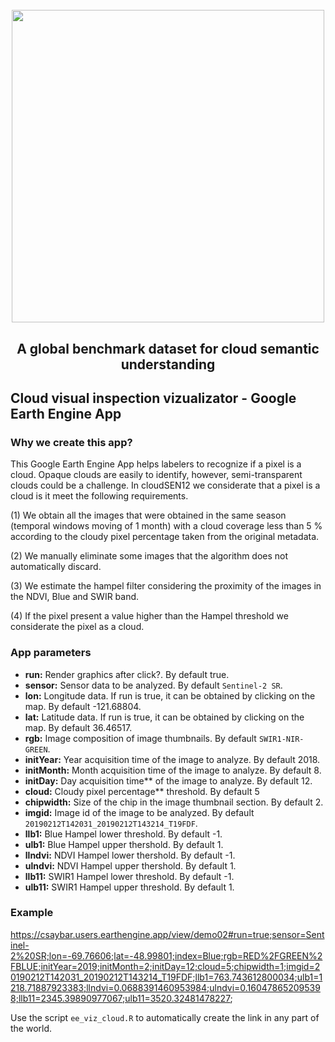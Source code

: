 <h1 align="center">
  <br>
  <img src=https://user-images.githubusercontent.com/54723897/113879941-4e1af480-97bb-11eb-83f3-e0ec8772b7c4.gif width=500px>
  <br>    
</h1>

<h2 align="center">A global benchmark dataset for cloud semantic understanding</h2>


## Cloud visual inspection vizualizator - Google Earth Engine App

### Why we create this app?

This Google Earth Engine App helps labelers to recognize if a pixel is a cloud. Opaque clouds are easily to identify, however, semi-transparent clouds could be a challenge. In cloudSEN12 we considerate that a pixel is a cloud is it meet the following requirements.

(1) We obtain all the images that were obtained in the same season (temporal windows moving of 1 month) with a cloud coverage less than 5 % according to the cloudy pixel percentage taken from the original metadata.

(2) We manually eliminate some images that the algorithm does not automatically discard.

(3) We estimate the hampel filter considering the proximity of the images in the NDVI, Blue and SWIR band.

(4) If the pixel present a value higher than the Hampel threshold we considerate the pixel as a cloud.


### App parameters

- **run:** Render graphics after click?. By default true.
- **sensor:** Sensor data to be analyzed. By default `Sentinel-2 SR`.
- **lon:** Longitude data. If run is true, it can be obtained by clicking on the map. By default -121.68804.
- **lat:** Latitude data. If run is true, it can be obtained by clicking on the map. By default 36.46517.
- **rgb:** Image composition of image thumbnails. By default `SWIR1-NIR-GREEN`.
- **initYear:** Year acquisition time of the image to analyze. By default 2018.
- **initMonth:** Month acquisition time of the image to analyze. By default 8.
- **initDay:** Day acquisition time** of the image to analyze. By default 12.
- **cloud:** Cloudy pixel percentage** threshold. By default 5
- **chipwidth:** Size of the chip in the image thumbnail section. By default 2.
- **imgid:** Image id of the image to be analyzed. By default `20190212T142031_20190212T143214_T19FDF`.
- **llb1:** Blue Hampel lower threshold. By default -1.
- **ulb1:** Blue Hampel upper thershold. By default 1.
- **llndvi:** NDVI Hampel lower thershold. By default -1.
- **ulndvi:** NDVI Hampel upper thershold. By default 1.
- **llb11:** SWIR1 Hampel lower threshold. By default -1.
- **ulb11:** SWIR1 Hampel upper threshold. By default 1.

### Example

https://csaybar.users.earthengine.app/view/demo02#run=true;sensor=Sentinel-2%20SR;lon=-69.76606;lat=-48.99801;index=Blue;rgb=RED%2FGREEN%2FBLUE;initYear=2019;initMonth=2;initDay=12;cloud=5;chipwidth=1;imgid=20190212T142031_20190212T143214_T19FDF;llb1=763.743612800034;ulb1=1218.71887923383;llndvi=0.0688391460953984;ulndvi=0.160478652095398;llb11=2345.39890977067;ulb11=3520.32481478227;

Use the script `ee_viz_cloud.R` to automatically create the link in any part of the world.

